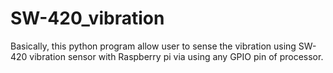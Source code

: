 # SW-420_vibration
Basically, this python program allow user to sense the vibration using SW-420 vibration sensor with Raspberry pi via using any GPIO  pin of processor.
